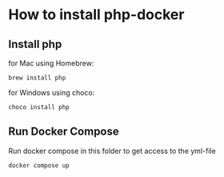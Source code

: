 # How to install php-docker

## Install php
for Mac using Homebrew:
```
brew install php
```

for Windows using choco:
```
choco install php
``````

## Run Docker Compose 
Run docker compose in this folder to get access to the yml-file
```
docker compose up
```